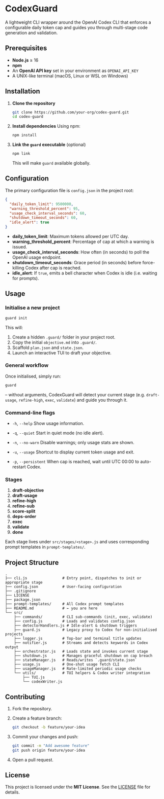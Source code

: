 # CodexGuard

A lightweight CLI wrapper around the OpenAI Codex CLI that enforces a configurable daily token cap and guides you through multi-stage code generation and validation.

## Prerequisites

* **Node.js** ≥ 16
* **npm**
* An **OpenAI API key** set in your environment as `OPENAI_API_KEY`
* A UNIX-like terminal (macOS, Linux or WSL on Windows)

## Installation

1. **Clone the repository**

   ```bash
   git clone https://github.com/your-org/codex-guard.git
   cd codex-guard
   ```

2. **Install dependencies**
   Using npm:

   ```bash
   npm install
   ```

3. **Link the `guard` executable** (optional)

   ```bash
   npm link
   ```

   This will make `guard` available globally.

## Configuration

The primary configuration file is `config.json` in the project root:

```json
{
  "daily_token_limit": 9500000,
  "warning_threshold_percent": 95,
  "usage_check_interval_seconds": 60,
  "shutdown_timeout_seconds": 60,
  "idle_alert": true
}
```

* **daily\_token\_limit**: Maximum tokens allowed per UTC day.
* **warning\_threshold\_percent**: Percentage of cap at which a warning is issued.
* **usage\_check\_interval\_seconds**: How often (in seconds) to poll the OpenAI usage endpoint.
* **shutdown\_timeout\_seconds**: Grace period (in seconds) before force-killing Codex after cap is reached.
* **idle\_alert**: If `true`, emits a bell character when Codex is idle (i.e. waiting for prompts).

## Usage

### Initialise a new project

```bash
guard init
```

This will:

1. Create a hidden `.guard/` folder in your project root.
2. Copy the initial `objective.md` into `.guard/`.
3. Scaffold `plan.json` and `state.json`.
4. Launch an interactive TUI to draft your objective.

### General workflow

Once initialised, simply run:

```bash
guard
```

– without arguments, CodexGuard will detect your current stage (e.g. `draft-usage`, `refine-high`, `exec`, `validate`) and guide you through it.

### Command-line flags

* `-h`, `--help`
  Show usage information.

* `-q`, `--quiet`
  Start in quiet mode (no idle alert).

* `-n`, `--no-warn`
  Disable warnings; only usage stats are shown.

* `-u`, `--usage`
  Shortcut to display current token usage and exit.

* `-p`, `--persistent`
  When cap is reached, wait until UTC 00:00 to auto-restart Codex.

### Stages

1. **draft-objective**
2. **draft-usage**
3. **refine-high**
4. **refine-sub**
5. **score-split**
6. **deps-order**
7. **exec**
8. **validate**
9. **done**

Each stage lives under `src/stages/<stage>.js` and uses corresponding prompt templates in `prompt-templates/`.

## Project Structure

```
.
├── cli.js                # Entry point, dispatches to init or appropriate stage
├── config.json           # User-facing configuration
├── .gitignore
├── LICENSE
├── package.json
├── prompt-templates/     # All Codex prompt templates
├── README.md             # ← you are here
└── src/
    ├── commands/         # CLI sub-commands (init, exec, validate)
    ├── config.js         # Loads and validates config.json
    ├── detectorHandlers.js # Idle-alert & shutdown triggers
    ├── guard.js          # Legacy proxy to Codex for non-initialised projects
    ├── logger.js         # Top-bar and terminal title updates
    ├── notifier.js       # Streams and detects keywords in Codex output
    ├── orchestrator.js   # Loads state and invokes current stage
    ├── shutdown.js       # Manages graceful shutdown on cap breach
    ├── stateManager.js   # Reads/writes `.guard/state.json`
    ├── usage.js          # One-shot usage fetch CLI
    ├── usageManager.js   # Rate-limited periodic usage checks
    └── utils/            # TUI helpers & Codex writer integration
        ├── TUI.js
        └── codexWriter.js
```

## Contributing

1. Fork the repository.
2. Create a feature branch:

   ```bash
   git checkout -b feature/your-idea
   ```
3. Commit your changes and push:

   ```bash
   git commit -m "Add awesome feature"
   git push origin feature/your-idea
   ```
4. Open a pull request.

## License

This project is licensed under the **MIT License**. See the [LICENSE](LICENSE) file for details.